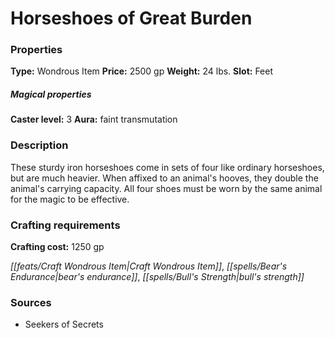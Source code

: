 ﻿---
Title: "Horseshoes of Great Burden"
Type: "Wondrous Item"
Price: "2500 gp"
Weight: "24 lbs."
Slot: "Feet"
Caster level: "3"
Aura: "faint transmutation"
Description: |
  "These sturdy iron horseshoes come in sets of four like ordinary horseshoes, but are much heavier. When affixed to an animal's hooves, they double the animal's carrying capacity. All four shoes must be worn by the same animal for the magic to be effective."
Crafting cost: "1250 gp"
Sources: "['Seekers of Secrets']"
---

# Horseshoes of Great Burden

### Properties

**Type:** Wondrous Item **Price:** 2500 gp **Weight:** 24 lbs. **Slot:** Feet

##### Magical properties

**Caster level:** 3 **Aura:** faint transmutation

### Description

These sturdy iron horseshoes come in sets of four like ordinary horseshoes, but are much heavier. When affixed to an animal's hooves, they double the animal's carrying capacity. All four shoes must be worn by the same animal for the magic to be effective.

### Crafting requirements

**Crafting cost:** 1250 gp

_[[feats/Craft Wondrous Item|Craft Wondrous Item]]_, _[[spells/Bear's Endurance|bear's endurance]]_, _[[spells/Bull's Strength|bull's strength]]_

### Sources

* Seekers of Secrets
